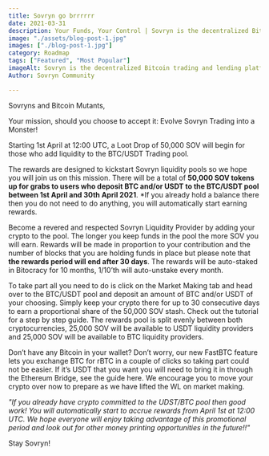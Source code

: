```yaml
---
title: Sovryn go brrrrrr
date: 2021-03-31
description: Your Funds, Your Control | Sovryn is the decentralized Bitcoin trading and lending platform
image: "./assets/blog-post-1.jpg"
images: ["./blog-post-1.jpg"]
category: Roadmap
tags: ["Featured", "Most Popular"]
imageAlt: Sovryn is the decentralized Bitcoin trading and lending platform.
Author: Sovryn Community

---
```

Sovryns and Bitcoin Mutants,

Your mission, should you choose to accept it: Evolve Sovryn Trading into a Monster!

Starting 1st April at 12:00 UTC, a Loot Drop of 50,000 SOV will begin for those who add liquidity to the BTC/USDT Trading pool.

The rewards are designed to kickstart Sovryn liquidity pools so we hope you will join us on this mission. There will be a total of **50,000 SOV tokens up for grabs to users who deposit BTC and/or USDT to the BTC/USDT pool between 1st April and 30th April 2021**. *If you already hold a balance there then you do not need to do anything, you will automatically start earning rewards.

Become a revered and respected Sovryn Liquidity Provider by adding your crypto to the pool. The longer you keep funds in the pool the more SOV you will earn. Rewards will be made in proportion to your contribution and the number of blocks that you are holding funds in place but please note that **the rewards period will end after 30 days**. The rewards will be auto-staked in Bitocracy for 10 months, 1/10’th will auto-unstake every month.

To take part all you need to do is click on the Market Making tab and head over to the BTC/USDT pool and deposit an amount of BTC and/or USDT of your choosing. Simply keep your crypto there for up to 30 consecutive days to earn a proportional share of the 50,000 SOV stash. Check out the tutorial for a step by step guide. The rewards pool is split evenly between both cryptocurrencies, 25,000 SOV will be available to USDT liquidity providers and 25,000 SOV will be available to BTC liquidity providers.

Don’t have any Bitcoin in your wallet? Don’t worry, our new FastBTC feature lets you exchange BTC for rBTC in a couple of clicks so taking part could not be easier. If it’s USDT that you want you will need to bring it in through the Ethereum Bridge, see the guide here. We encourage you to move your crypto over now to prepare as we have lifted the WL on market making.

*"If you already have crypto committed to the UDST/BTC pool then good work! You will automatically start to accrue rewards from April 1st at 12:00 UTC. We hope everyone will enjoy taking advantage of this promotional period and look out for other money printing opportunities in the future!!"*

Stay Sovryn!